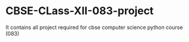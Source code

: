 # CBSE-CLass-XII-083-project
It contains all project required for cbse computer science python course (083)
